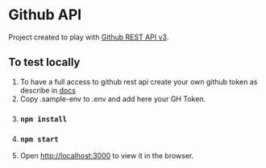 # Github API

Project created to play with [Github REST API v3](https://docs.github.com/en/rest).

## To test locally

1. To have a full access to github rest api create your own github token as describe in [docs](https://docs.github.com/en/rest/overview/other-authentication-methods)
2. Copy .sample-env to .env and add here your GH Token.
3. ### `npm install`
4. ### `npm start`
5. Open [http://localhost:3000](http://localhost:3000) to view it in the browser.
